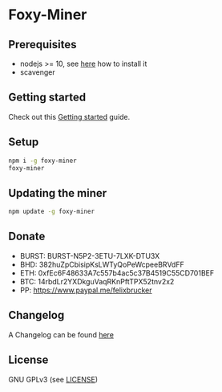 Foxy-Miner
======

## Prerequisites

- nodejs >= 10, see [here](https://github.com/felixbrucker/foxy-miner/wiki/Installing-nodejs) how to install it
- scavenger

## Getting started

Check out this [Getting started](https://github.com/felixbrucker/foxy-miner/wiki/Getting-started) guide.

## Setup

```bash
npm i -g foxy-miner
foxy-miner
```

## Updating the miner

```bash
npm update -g foxy-miner
```

## Donate

- BURST: BURST-N5P2-3ETU-7LXK-DTU3X
- BHD: 382huZpCbisipKsLWTyQoPeWcpeeBRVdFF
- ETH: 0xfEc6F48633A7c557b4ac5c37B4519C55CD701BEF
- BTC: 14rbdLr2YXDkguVaqRKnPftTPX52tnv2x2
- PP: https://www.paypal.me/felixbrucker

## Changelog

A Changelog can be found [here](https://github.com/felixbrucker/foxy-minerblob/master/CHANGELOG.md)

## License

GNU GPLv3 (see [LICENSE](https://github.com/felixbrucker/foxy-miner/blob/master/LICENSE))
